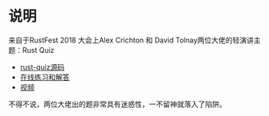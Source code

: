 # 说明

来自于RustFest 2018 大会上Alex Crichton 和 David Tolnay两位大佬的轻演讲主题：Rust Quiz

-  [rust-quiz源码](https://github.com/dtolnay/rust-quiz)
-  [在线练习和解答](https://dtolnay.github.io/rust-quiz/18)
-  [视频](https://www.youtube.com/watch?v=QtDj9R6vtA8&index=6&list=PLgC1L0fKd7UlpVTHVfLYVtudVx8CzbSxW&t=0s)

不得不说，两位大佬出的题非常具有迷惑性，一不留神就落入了陷阱。


